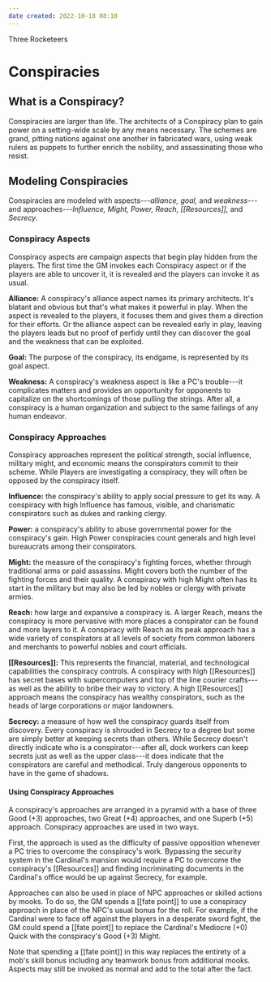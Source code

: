```yaml
---
date created: 2022-10-18 08:10
---
```


Three Rocketeers

# Conspiracies

## What is a Conspiracy?

Conspiracies are larger than life. The architects of a Conspiracy plan to gain power on a setting-wide scale by any means necessary. The schemes are grand, pitting nations against one another in fabricated wars, using weak rulers as puppets to further enrich the nobility, and assassinating those who resist.

## Modeling Conspiracies

Conspiracies are modeled with aspects---_alliance, goal,_ and _weakness_---and approaches---_Influence, Might, Power, Reach, [[Resources]],_ and _Secrecy_.

### Conspiracy Aspects

Conspiracy aspects are campaign aspects that begin play hidden from the players. The first time the GM invokes each Conspiracy aspect or if the players are able to uncover it, it is revealed and the players can invoke it as usual.

**Alliance:** A conspiracy's alliance aspect names its primary architects. It's blatant and obvious but that's what makes it powerful in play. When the aspect is revealed to the players, it focuses them and gives them a direction for their efforts. Or the alliance aspect can be revealed early in play, leaving the players leads but no proof of perfidy until they can discover the goal and the weakness that can be exploited.

**Goal:** The purpose of the conspiracy, its endgame, is represented by its goal aspect.

**Weakness:** A conspiracy's weakness aspect is like a PC's trouble---it complicates matters and provides an opportunity for opponents to capitalize on the shortcomings of those pulling the strings. After all, a conspiracy is a human organization and subject to the same failings of any human endeavor.

### Conspiracy Approaches

Conspiracy approaches represent the political strength, social influence, military might, and economic means the conspirators commit to their scheme. While Players are investigating a conspiracy, they will often be opposed by the conspiracy itself.

**Influence:** the conspiracy's ability to apply social pressure to get its way. A conspiracy with high Influence has famous, visible, and charismatic conspirators such as dukes and ranking clergy.

**Power:** a conspiracy's ability to abuse governmental power for the conspiracy's gain. High Power conspiracies count generals and high level bureaucrats among their conspirators.

**Might:** the measure of the conspiracy's fighting forces, whether through traditional arms or paid assassins. Might covers both the number of the fighting forces and their quality. A conspiracy with high Might often has its start in the military but may also be led by nobles or clergy with private armies.

**Reach:** how large and expansive a conspiracy is. A larger Reach, means the conspiracy is more pervasive with more places a conspirator can be found and more layers to it. A conspiracy with Reach as its peak approach has a wide variety of conspirators at all levels of society from common laborers and merchants to powerful nobles and court officials.

**[[Resources]]:** This represents the financial, material, and technological capabilities the conspiracy controls. A conspiracy with high [[Resources]] has secret bases with supercomputers and top of the line courier crafts---as well as the ability to bribe their way to victory. A high [[Resources]] approach means the conspiracy has wealthy conspirators, such as the heads of large corporations or major landowners.

**Secrecy:** a measure of how well the conspiracy guards itself from discovery. Every conspiracy is shrouded in Secrecy to a degree but some are simply better at keeping secrets than others. While Secrecy doesn't directly indicate who is a conspirator---after all, dock workers can keep secrets just as well as the upper class---it does indicate that the conspirators are careful and methodical. Truly dangerous opponents to have in the game of shadows. 

#### Using Conspiracy Approaches

A conspiracy's approaches are arranged in a pyramid with a base of three Good (+3) approaches, two Great (+4) approaches, and one Superb (+5) approach. Conspiracy approaches are used in two ways.

First, the approach is used as the difficulty of passive opposition whenever a PC tries to overcome the conspiracy's work. Bypassing the security system in the Cardinal's mansion would require a PC to overcome the conspiracy's [[Resources]] and finding incriminating documents in the Cardinal's office would be up against Secrecy, for example.

Approaches can also be used in place of NPC approaches or skilled actions by mooks. To do so, the GM spends a [[fate point]] to use a conspiracy approach in place of the NPC's usual bonus for the roll. For example, if the Cardinal were to face off against the players in a desperate sword fight, the GM could spend a [[fate point]] to replace the Cardinal's Mediocre (+0) Quick with the conspiracy's Good (+3) Might.

Note that spending a [[fate point]] in this way replaces the entirety of a mob's skill bonus including any teamwork bonus from additional mooks. Aspects may still be invoked as normal and add to the total after the fact.



